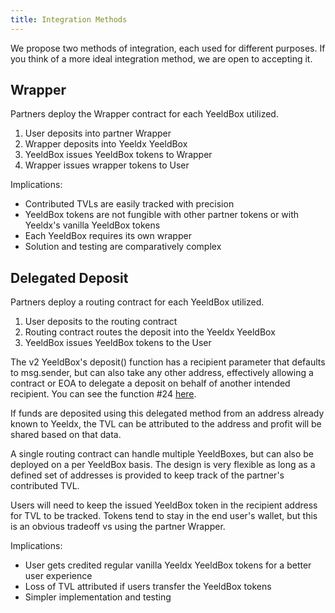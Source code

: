 ```yaml
---
title: Integration Methods
---
```


We propose two methods of integration, each used for different purposes. If you think of a more ideal integration method, we are open to accepting it.

## Wrapper

Partners deploy the Wrapper contract for each YeeldBox utilized. 

1. User deposits into partner Wrapper
1. Wrapper deposits into Yeeldx YeeldBox
1. YeeldBox issues YeeldBox tokens to Wrapper
1. Wrapper issues wrapper tokens to User

Implications:

- Contributed TVLs are easily tracked with precision
- YeeldBox tokens are not fungible with other partner tokens or with Yeeldx's vanilla YeeldBox tokens
- Each YeeldBox requires its own wrapper
- Solution and testing are comparatively complex

## Delegated Deposit

Partners deploy a routing contract for each YeeldBox utilized.

1. User deposits to the routing contract
1. Routing contract routes the deposit into the Yeeldx YeeldBox
1. YeeldBox issues YeeldBox tokens to the User

The v2 YeeldBox's deposit() function has a recipient parameter that defaults to msg.sender, but can also take any other address, effectively allowing a contract or EOA to delegate a deposit on behalf of another intended recipient. You can see the function #24 [here](https://etherscan.io/address/0x19D3364A399d251E894aC732651be8B0E4e85001#writeContract).

If funds are deposited using this delegated method from an address already known to Yeeldx, the TVL can be attributed to the address and profit will be shared based on that data. 

A single routing contract can handle multiple YeeldBoxes, but can also be deployed on a per YeeldBox basis. The design is very flexible as long as a defined set of addresses is provided to keep track of the partner's contributed TVL.

Users will need to keep the issued YeeldBox token in the recipient address for TVL to be tracked. Tokens tend to stay in the end user's wallet, but this is an obvious tradeoff vs using the partner Wrapper. 

Implications:

- User gets credited regular vanilla Yeeldx YeeldBox tokens for a better user experience
- Loss of TVL attributed if users transfer the YeeldBox tokens
- Simpler implementation and testing

